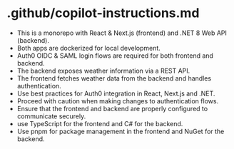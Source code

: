 # .github/copilot-instructions.md
<!-- Use this file to provide workspace-specific custom instructions to Copilot. For more details, visit https://code.visualstudio.com/docs/copilot/copilot-customization#_use-a-githubcopilotinstructionsmd-file -->

- This is a monorepo with React & Next.js (frontend) and .NET 8 Web API (backend).
- Both apps are dockerized for local development.
- Auth0 OIDC & SAML login flows are required for both frontend and backend.
- The backend exposes weather information via a REST API.
- The frontend fetches weather data from the backend and handles authentication.
- Use best practices for Auth0 integration in React, Next.js and .NET.
- Proceed with caution when making changes to authentication flows.
- Ensure that the frontend and backend are properly configured to communicate securely.
- use TypeScript for the frontend and C# for the backend.
- Use pnpm for package management in the frontend and NuGet for the backend.